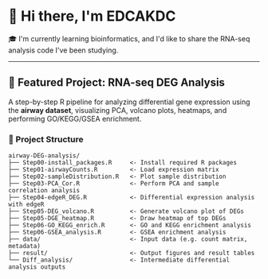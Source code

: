 # 👋 Hi there, I'm EDCAKDC

🎓 I'm currently learning bioinformatics, and I'd like to share the RNA-seq analysis code I've been studying.

---

## 🔬 Featured Project: RNA-seq DEG Analysis

A step-by-step R pipeline for analyzing differential gene expression using the **airway dataset**, visualizing PCA, volcano plots, heatmaps, and performing GO/KEGG/GSEA enrichment.

### 📁 Project Structure

```text
airway-DEG-analysis/
├── Step00-install_packages.R     <- Install required R packages
├── Step01-airwayCounts.R         <- Load expression matrix
├── Step02-sampleDistribution.R   <- Plot sample distribution
├── Step03-PCA_Cor.R              <- Perform PCA and sample correlation analysis
├── Step04-edgeR_DEG.R            <- Differential expression analysis with edgeR
├── Step05-DEG_volcano.R          <- Generate volcano plot of DEGs
├── Step05-DGE_heatmap.R          <- Draw heatmap of top DEGs
├── Step06-GO_KEGG_enrich.R       <- GO and KEGG enrichment analysis
├── Step06-GSEA_analysis.R        <- GSEA enrichment analysis
├── data/                         <- Input data (e.g. count matrix, metadata)
├── result/                       <- Output figures and result tables
└── Diff_analysis/                <- Intermediate differential analysis outputs
